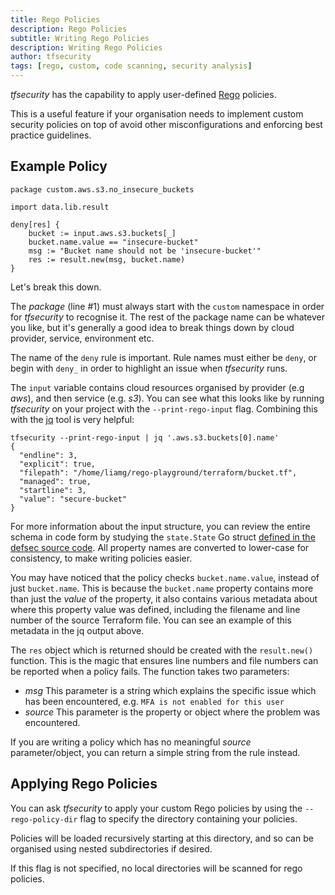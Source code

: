 ```yaml
---
title: Rego Policies
description: Rego Policies
subtitle: Writing Rego Policies
description: Writing Rego Policies
author: tfsecurity
tags: [rego, custom, code scanning, security analysis]
---
```


_tfsecurity_ has the capability to apply user-defined [Rego](https://www.openpolicyagent.org/docs/latest/policy-language/) policies.

This is a useful feature if your organisation needs to implement custom security policies on top of avoid other misconfigurations and enforcing best practice guidelines.

## Example Policy

```rego
package custom.aws.s3.no_insecure_buckets

import data.lib.result

deny[res] {
    bucket := input.aws.s3.buckets[_]
    bucket.name.value == "insecure-bucket"
    msg := "Bucket name should not be 'insecure-bucket'"
    res := result.new(msg, bucket.name)
}
```

Let's break this down.

The _package_ (line #1) must always start with the `custom` namespace in order for _tfsecurity_ to recognise it. The rest of the package name can be whatever you like, but it's generally a good idea to break things down by cloud provider, service, environment etc.

The name of the `deny` rule is important. Rule names must either be `deny`, or begin with `deny_` in order to highlight an issue when _tfsecurity_ runs.

The `input` variable contains cloud resources organised by provider (e.g _aws_), and then service (e.g. _s3_). You can see what this looks like by running _tfsecurity_ on your project with the `--print-rego-input` flag. Combining this with the [jq](https://stedolan.github.io/jq/) tool is very helpful:

```console
tfsecurity --print-rego-input | jq '.aws.s3.buckets[0].name'
{
  "endline": 3,
  "explicit": true,
  "filepath": "/home/liamg/rego-playground/terraform/bucket.tf",
  "managed": true,
  "startline": 3,
  "value": "secure-bucket"
}
```

For more information about the input structure, you can review the entire schema in code form by studying the `state.State` Go struct [defined in the defsec source code](https://github.com/khulnasoft-labs/defsec/blob/master/state/state.go#L18-L28). All property names are converted to lower-case for consistency, to make writing policies easier.

You may have noticed that the policy checks `bucket.name.value`, instead of just `bucket.name`. This is because the `bucket.name` property contains more than just the _value_ of the property, it also contains various metadata about where this property value was defined, including the filename and line number of the source Terraform file. You can see an example of this metadata in the jq output above.

The `res` object which is returned should be created with the `result.new()` function. This is the magic that ensures line numbers and file numbers can be reported when a policy fails. The function takes two parameters:

- _msg_ This parameter is a string which explains the specific issue which has been encountered, e.g. `MFA is not enabled for this user`
- _source_ This parameter is the property or object where the problem was encountered.

If you are writing a policy which has no meaningful _source_ parameter/object, you can return a simple string from the rule instead.

## Applying Rego Policies

You can ask _tfsecurity_ to apply your custom Rego policies by using the `--rego-policy-dir` flag to specify the directory containing your policies. 

Policies will be loaded recursively starting at this directory, and so can be organised using nested subdirectories if desired.

If this flag is not specified, no local directories will be scanned for rego policies.
